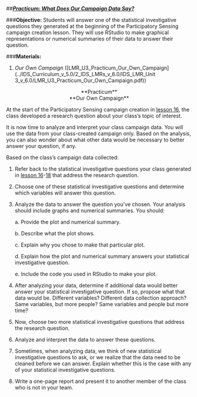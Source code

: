 ##***<u>Practicum: What Does Our Campaign Data Say?</u>***

###**Objective:**
Students will answer one of the statistical investigative questions they generated at the beginning of the Participatory Sensing
campaign creation lesson. They will use RStudio to make graphical representations or numerical
summaries of their data to answer their question.

###**Materials:**
1. *Our Own Campaign* ([LMR_U3_Practicum_Our_Own_Campaign](../IDS_Curriculum_v_5.0/2_IDS_LMRs_v_6.0/IDS_LMR_Unit 3_v_6.0/LMR_U3_Practicum_Our_Own_Campaign.pdf))

<center>**Practicum**</center>

<center>**Our Own Campaign**</center>

At the start of the Participatory Sensing campaign creation in [lesson 16](lesson16.md), the class developed a research question about your class’s topic of interest.

It is now time to analyze and interpret your class campaign data. You will use the data from your class-created
campaign only. Based on the analysis, you can also wonder about what other data would be
necessary to better answer your question, if any.

Based on the class’s campaign data collected:

1. Refer back to the statistical investigative questions your class generated in [lesson 16](lesson16.md)-[18](lesson18.md) that address the
research question.

2. Choose one of these statistical investigative questions and determine which variables will answer this question.

3. Analyze the data to answer the question you've chosen. Your analysis should include graphs
and numerical summaries. You should:

    a. Provide the plot and numerical summary.

    b. Describe what the plot shows.

    c. Explain why you chose to make that particular plot.

    d. Explain how the plot and numerical summary answers your statistical investigative question.

    e. Include the code you used in RStudio to make your plot.

4. After analyzing your data, determine if additional data would better answer your statistical investigative question. If so, propose what that data would be. Different variables? Different data collection approach? Same variables, but more people? Same variables and people but more time?

5. Now, choose two more statistical investigative questions that address the research question.

6. Analyze and interpret the data to answer these questions.

7. Sometimes, when analyzing data, we think of new statistical investigative questions to ask, or we realize that
the data need to be cleaned before we can answer. Explain whether this is the case with any of
your statistical investigative questions.

8. Write a one-page report and present it to another member of the class who is not in your team.